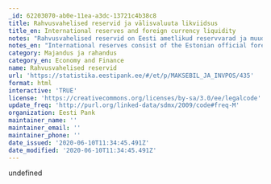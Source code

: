 ```yaml
---
_id: 62203070-ab0e-11ea-a3dc-13721c4b38c8
title: Rahvusvahelised reservid ja välisvaluuta likviidsus
title_en: International reserves and foreign currency liquidity
notes: "Rahvusvahelised reservid on Eesti ametlikud reservvarad ja muud välisvaluutavarad. Ametlike reservvarade hulka arvatake Eesti Panga välisvääringus olevad nõuded euroala mitteresidentide vastu. Muud välisvaluutavarad on Eesti Panga välisvääringus olevad nõuded euroala residentide vastu ja keskvalitsuse välisvääringus olevad nõuded. Lisaks kajastatakse rahvusvaheliste reservide ja välisvaluuta likviidsuse statistikas ettevaatavalt teadaolevaid ning ka tingimuslikke lühiajalisi reserv- ja muude välisvaluutavarade netorahavooge ning välisvaluutavarasid iseloomustavaid muid näitajaid.\r\n\r\nRahvusvaheliste reservide esitus Eesti Panga kodulehel põhineb Rahvusvahelise Valuutafondi (IMF) väljatöötatud ühtsel standardil (Data Template on International Reserves and Foreign Currency Liquidity)."
notes_en: "International reserves consist of the Estonian official foreign reserve assets and other foreign currency assets. In the euro area, the official foreign reserve assets are the central bank's claims on non-euro area residents denominated in foreign currency. Other foreign currency assets consist of the central bank's claims on euro area residents denominated in foreign currency and the central government's claims denominated in foreign currency. In addition, the statistics on international reserves and foreign currency liquidity reflect predetermined and contingent short-term net drains on foreign currency assets and other indicators of foreign currency assets.\r\n\r\nThe provision of data on international reserves on the website of Eesti Pank draws from the standard Data Template on International Reserves and Foreign Currency Liquidity of the IMF."
category: Majandus ja rahandus
category_en: Economy and Finance
name: Rahvusvahelised reservid
url: 'https://statistika.eestipank.ee/#/et/p/MAKSEBIL_JA_INVPOS/435'
format: html
interactive: 'TRUE'
license: 'https://creativecommons.org/licenses/by-sa/3.0/ee/legalcode'
update_freq: 'http://purl.org/linked-data/sdmx/2009/code#freq-M'
organization: Eesti Pank
maintainer_name: ''
maintainer_email: ''
maintainer_phone: ''
date_issued: '2020-06-10T11:34:45.491Z'
date_modified: '2020-06-10T11:34:45.491Z'
---
```

undefined
